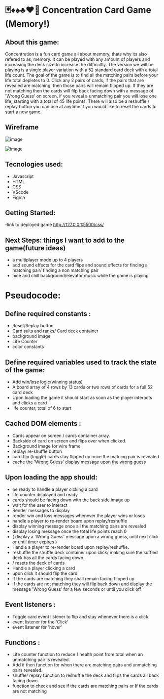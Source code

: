 # 🃏♦️♠️♣️♥️🎲 Concentration Card Game (Memory!)

## About this game:
Concentration is a fun card game all about memory, thats why its also refered to as, memory. It can be played with any amount of players and increasing the deck size to increase the difficultly. The version we will be playing is a single player variation with a 52 standard card deck with a total life count. The goal of the game is to find all the matching pairs before your life total depletes to 0. Click any 2 pairs of cards, if the pairs that are revealed are matching, then those pairs will remain flipped up. If they are not matching then the cards will filp back facing down with a message of 'Wrong Guess' on screen. if you reveal a unmatching pair you will lose one life, starting with a total of 45 life points. There will also be a reshuffle / replay button you can use at anytime if you would like to reset the cards to start a new game.

## Wireframe

![image](https://github.com/dizzyjoe/memorygame/assets/141372845/8f1ebbcc-b7b0-4bbc-b828-e4f8f6b5179e)




![image](https://github.com/dizzyjoe/memorygame/assets/141372845/ac16dfc0-9830-4619-8d75-ba4748bfae1e)

## Tecnologies used:
* Javascript
* HTML
* CSS
* VScode
* Figma

## Getting Started:


-link to deployed game 
http://127.0.0.1:5500/css/


## Next Steps: things I want to add to the game(future ideas)
*  a multiplayer mode up to 4 players
* add sound effects for the card flips and sound effects for finding a matching pair/ finding a non matching pair
* nice and chill background/elevator music while the game is playing

# Pseudocode:

## Define required constants :
* Reset/Replay button.
* Card suits and ranks/ Card deck container
* background image
* Life Counter
* color constants
  
## Define required variables used to track the state of the game:

* Add win/lose logic(winning status)
* A board array of 4 rows by 13 cards or two rows of cards for a full 52 card deck
* Upon loading the game it should start as soon as the player interacts and clicks a card
* life counter, total of 6 to start

## Cached DOM elements :

* Cards appear on screen / cards container array.
* Backside of card on screen and flips over when clicked.
* Background image for wire frame
* replay/ re-shuffle button
* card flip (toggle) cards stay flipped up once the matcing pair is revealed
* cache the 'Wrong Guess' display message upon the wrong guess

## Upon loading the app should:
* be ready to handle a player cicking a card
* life counter displayed and ready
* cards should be facing down with the back side image up
* wait for the user to interact
* Render messages to display
* render win and loss messages whenever the player wins or loses
* handle a player to re-render board upon replay/reshuffle
* display winning message once all the matching pairs are revealed
* display losing message once the total life points reach 0
* ( display a 'Wrong Guess' message upon a wrong guess, until next click or until timer expires )
* Handle a player to re-render board upon replay/reshuffle.
* reshuffle the shuffle deck container upon click/ making sure the suffled deck has all the cards facing down.
* / resets the deck of cards
* Handle a player clicking a card
* upon click it should flip the card
* if the cards are matching they shall remain facing flipped up
* if the cards are not matching they will flip back down and display the message 'Wrong Guess' for a few seconds or until you click off


## Event listeners :
* Toggle card event listener to flip and stay whenever there is a click.
* event listener for the 'Click'
* event listener for 'hover'


## Functions :
* Life counter function to reduce 1 health point from total when an unmatching pair is revealed.
* Add if then function for when there are matching pairs and unmatching pairs revealed.
* shuffle/ replay function to reshuffle the deck and flips the cards all back facing down.
* function to check and see if the cards are matching pairs or If the cards are not matching
